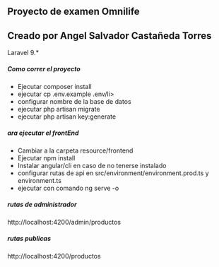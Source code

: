 <h2>Proyecto de examen Omnilife</h2>

<h2>Creado por Angel Salvador Castañeda Torres</h2>

<p> Laravel 9.* </p>

<h5>Como correr el proyecto</h5>

<ul>
    <li>Ejecutar composer install</li>
    <li>ejecutar cp .env.example .env/li>
    <li>configurar nombre de la base de datos</li>
    <li>ejecutar php artisan migrate</li>
    <li>ejecutar php artisan key:generate</li>
</ul>

 
<h5> ara ejecutar el frontEnd </h5>

<ul>
    <li>Cambiar a la carpeta resource/frontend</li>
    <li>Ejecutar npm install</li>
    <li>Instalar angular/cli en caso de no tenerse instalado</li>
    <li>configurar rutas de api en src/environment/environment.prod.ts y environment.ts</li>
    <li>ejecutar con comando ng serve -o </li>
</ul>
 

<h5>
    rutas de administrador
</h5>

http://localhost:4200/admin/productos

<h5>
    rutas publicas
</h5>


http://localhost:4200/productos

 

